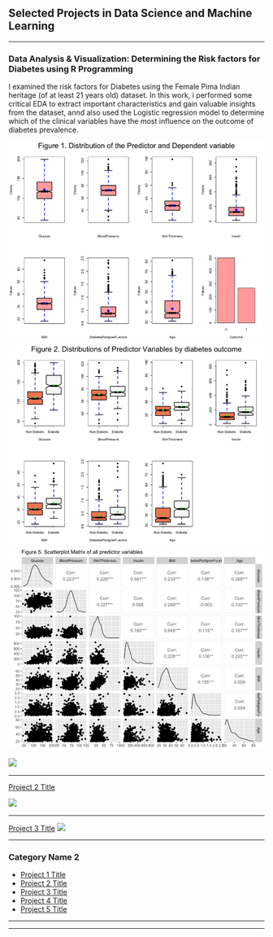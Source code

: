## Selected Projects in Data Science and Machine Learning

---

### Data Analysis & Visualization: Determining the Risk factors for Diabetes using R Programming
I examined the risk factors for Diabetes using the Female Pima Indian heritage (of at least 21 years old) dataset.
In this work, i performed some critical EDA to extract important characteristics and gain valuable insights from the dataset, annd also used the Logistic regression model to determine which of the clinical variables have the most influence on the outcome of diabetes prevalence.

<img src="images/Pima Indian Dataset Fig 1a.jpg?raw=true"/>

<img src="images/Pima Indian Dataset Fig 2a.jpg?raw=true"/>

<img src="images/Pima Indian Dataset Fig 5a.jpg?raw=true"/>

[![](https://img.shields.io/badge/R-9cf?logo=R)](#)

---
[Project 2 Title](/pdf/sample_presentation.pdf)

<img src="images/dummy_thumbnail.jpg?raw=true"/>

---
[Project 3 Title](http://example.com/)
<img src="images/dummy_thumbnail.jpg?raw=true"/>

---

### Category Name 2

- [Project 1 Title](http://example.com/)
- [Project 2 Title](http://example.com/)
- [Project 3 Title](http://example.com/)
- [Project 4 Title](http://example.com/)
- [Project 5 Title](http://example.com/)

---




---
<!-- Remove above link if you don't want to attibute -->
